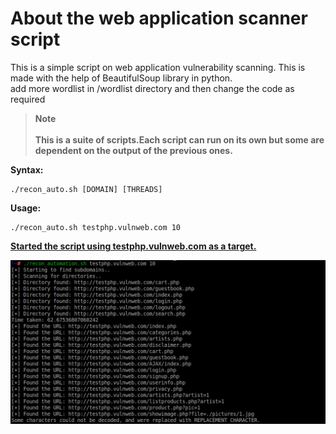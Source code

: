 # About the web application scanner script
This is a simple script on web application vulnerability scanning.
This is made with the help of BeautifulSoup library in python. 
<br>add more wordlist in /wordlist directory
and then change the code as required

> **Note**
<br><br>**This is a suite of scripts.Each script can run on its own but some are dependent on the output of the previous ones.**

**Syntax:**

    ./recon_auto.sh [DOMAIN] [THREADS]
     
**Usage:**

    ./recon_auto.sh testphp.vulnweb.com 10

**<ins>Started the script using testphp.vulnweb.com as a target.</ins>**


![alt test](https://github.com/REDSXGHT/webappscanner/blob/main/Images/recon1.png)
